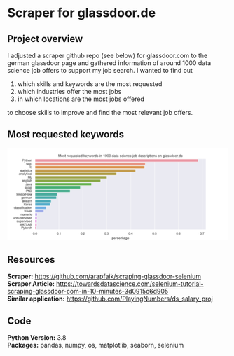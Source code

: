 # Scraper for glassdoor.de
 
## Project overview
I adjusted a scraper github repo (see below) for glassdoor.com to the german glassdoor page and gathered information of around 1000 data science job offers to support my job search. I wanted to find out

1. which skills and keywords are the most requested
2. which industries offer the most jobs
3. in which locations are the most jobs offered

to choose skills to improve and find the most relevant job offers. 

## Most requested keywords
![most_requested_keywords](https://github.com/Olhaau/glassdoor_scraper/blob/master/most_requested_keywords.png)

## Resources
**Scraper:** https://github.com/arapfaik/scraping-glassdoor-selenium  
**Scraper Article:** https://towardsdatascience.com/selenium-tutorial-scraping-glassdoor-com-in-10-minutes-3d0915c6d905  
**Similar application:** https://github.com/PlayingNumbers/ds_salary_proj  

## Code
**Python Version:** 3.8  
**Packages:** pandas, numpy, os, matplotlib, seaborn, selenium
